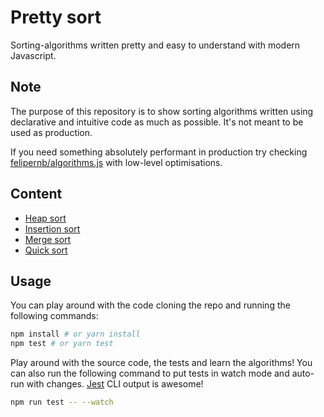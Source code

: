 # Pretty sort

Sorting-algorithms written pretty and easy to understand with modern Javascript.

## Note

The purpose of this repository is to show sorting algorithms written using declarative and intuitive code as much as possible. It's not meant to be used as production.

If you need something absolutely performant in production try checking [felipernb/algorithms.js](https://github.com/felipernb/algorithms.js) with low-level optimisations.

## Content

- [Heap sort](algorithms/heap-sort/heap-sort.ts)
- [Insertion sort](algorithms/insertion-sort/insertion-sort.ts)
- [Merge sort](algorithms/merge-sort/merge-sort.ts)
- [Quick sort](algorithms/quick-sort/quick-sort.ts)

## Usage

You can play around with the code cloning the repo and running the following commands:

```bash
npm install # or yarn install
npm test # or yarn test
```

Play around with the source code, the tests and learn the algorithms! You can also run the following command to put tests in watch mode and auto-run with changes. [Jest](http://facebook.github.io/jest/) CLI output is awesome!

```bash
npm run test -- --watch
```
